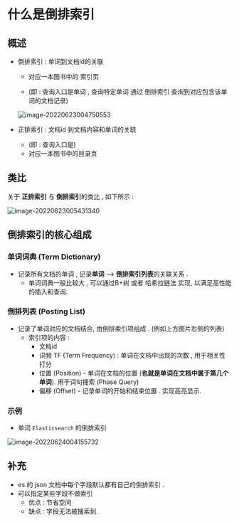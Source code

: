 # 什么是倒排索引

## 概述

- 倒排索引 : 单词到文档id的关联

  - 对应一本图书中的 索引页

  -  (即 : 查询入口是单词 , 查询特定单词 通过 倒排索引 查询到对应包含该单词的文档记录)

    ![image-20220623004750553](http://assets.studymachine.cn/img/202206230047671.png)

- 正排索引 :  文档id 到文档内容和单词的关联

  - (即 : 查询入口是)
  - 对应一本图书中的目录页



## 类比

关于 **正排索引** 与 **倒排索引**的类比 , 如下所示 : 

![image-20220623005431340](http://assets.studymachine.cn/img/202206230054423.png)







## 倒排索引的核心组成

### 单词词典 (Term Dictionary)

- 记录所有文档的单词 , 记录**单词** --> **倒排索引列表**的关联关系 .
  - 单词词典一般比较大 , 可以通过B+树 或者 哈希拉链法 实现, 以满足高性能的插入和查询. 



### 倒排列表 (Posting List) 

- 记录了单词对应的文档结合, 由倒排索引项组成 . (例如上方图片右侧的列表)
  - 索引项的内容 : 
    - 文档id
    - 词频 TF (Term Frequency)  : 单词在文档中出现的次数 , 用于相关性打分
    - 位置 (Position)  - 单词在文档的位置 (**也就是单词在文档中属于第几个单词**). 用于词句搜索 (Phase Query)
    - 偏移 (Offset) - 记录单词的开始和结束位置 . 实现高亮显示. 



### 示例

- 单词 `Elasticsearch` 的倒排索引

![image-20220624004155732](http://assets.studymachine.cn/img/202206240041821.png)

## 补充

- es 的 json 文档中每个字段默认都有自己的倒排索引 .
- 可以指定某些字段不做索引 
  - 优点 : 节省空间
  - 缺点 : 字段无法被搜索到.